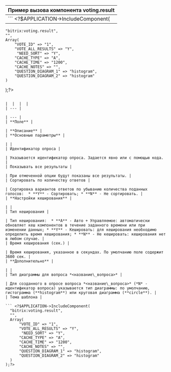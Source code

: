 | Пример вызова компонента **voting.result** |
| --- |
| ``` <?$APPLICATION->IncludeComponent(
 	"bitrix:voting.result",
 	"",
 	Array(
 		"VOTE_ID" => "1",
 		"VOTE_ALL_RESULTS" => "Y",
         "NEED_SORT" => "Y",
 		"CACHE_TYPE" => "A",
 		"CACHE_TIME" => "1200",
 		"CACHE_NOTES" => "",
 		"QUESTION_DIAGRAM_1" => "histogram",
 		"QUESTION_DIAGRAM_2" => "histogram"
 	)
 );?>
  ``` |

|  |  |  |
| --- |

| --- |
| **Поле** |

| **Описание** |
| **Основные параметры** |

| |
| Идентификатор опроса |

| Указывается идентификатор опроса. Задается явно или с помощью кода. |
| Показывать все результаты |

| При отмеченной опции будут показаны все результаты. |
| Сортировать по количеству ответов |

| Сортировка вариантов ответов по убыванию количества поданных голосов:  * **Y** - Сортировать; * **N** - Не сортировать. |
| **Настройки кеширования** |

| |
| Тип кеширования |

| Тип кеширования:  * **A** - Авто + Управляемое: автоматически обновляет кеш компонентов в течение заданного времени или при изменении данных; * **Y** - Кешировать: для кеширования необходимо определить время кеширования; * **N** - Не кешировать: кеширования нет в любом случае. |
| Время кеширования (сек.) |

| Время кеширования, указанное в секундах. По умолчанию поле содержит 3600 сек. |
| **Дополнительно** |

| |
| Тип диаграммы для вопроса *<название\_вопроса>* |

| Для созданного в опросе вопроса *<название\_вопроса>* (*N* - идентификатор вопроса) указывается тип диаграммы: по умолчанию, гистограмма (**histogram**) или круговая диаграмма (**circle**). |
| Тема шаблона |

``` <?$APPLICATION->IncludeComponent(
 	"bitrix:voting.result",
 	"",
 	Array(
 		"VOTE_ID" => "1",
 		"VOTE_ALL_RESULTS" => "Y",
         "NEED_SORT" => "Y",
 		"CACHE_TYPE" => "A",
 		"CACHE_TIME" => "1200",
 		"CACHE_NOTES" => "",
 		"QUESTION_DIAGRAM_1" => "histogram",
 		"QUESTION_DIAGRAM_2" => "histogram"
 	)
 );?>
  ```